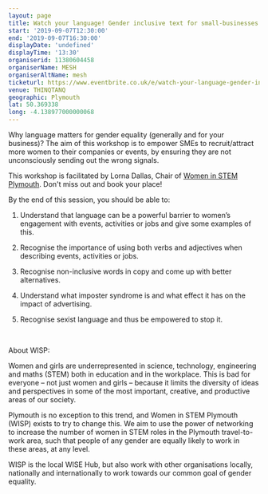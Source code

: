 ```yaml
---
layout: page
title: Watch your language! Gender inclusive text for small-businesses.
start: '2019-09-07T12:30:00'
end: '2019-09-07T16:30:00'
displayDate: 'undefined'
displayTime: '13:30'
organiserid: 11380604458
organiserName: MESH
organiserAltName: mesh
ticketurl: https://www.eventbrite.co.uk/e/watch-your-language-gender-inclusive-text-for-small-businesses-tickets-53687219920
venue: THINQTANQ
geographic: Plymouth
lat: 50.369338
long: -4.138977000000068
---
```

<P>Why language matters for gender equality (generally and for your business)? The aim of this workshop is to empower SMEs to recruit/attract more women to their companies or events, by ensuring they are not unconsciously sending out the wrong signals.</P>
<P>This workshop is facilitated by Lorna Dallas, Chair of <A HREF="https://winstemplymouth.org/" TARGET="_blank" REL="nofollow noopener noreferrer">Women in STEM Plymouth</A>. Don't miss out and book your place!</P>
<P><SPAN>By the end of this session, you should be able to:</SPAN></P>
<OL>
<LI>
<P><SPAN>Understand that language can be a powerful barrier to women’s engagement with events, activities or jobs and give some examples of this.</SPAN></P>
</LI>
<LI>
<P><SPAN>Recognise the importance of using both verbs and adjectives when describing events, activities or jobs.</SPAN></P>
</LI>
<LI>
<P><SPAN>Recognise non-inclusive words in copy and come up with better alternatives.</SPAN></P>
</LI>
<LI>
<P><SPAN>Understand what imposter syndrome is and what effect it has on the impact of advertising.</SPAN></P>
</LI>
<LI>
<P><SPAN>Recognise sexist language and thus be empowered to stop it.</SPAN></P>
</LI>
</OL>
<P><BR></P>
<P>About WISP: </P>
<P>Women and girls are underrepresented in science, technology, engineering and maths (STEM) both in education and in the workplace. This is bad for everyone – not just women and girls – because it limits the diversity of ideas and perspectives in some of the most important, creative, and productive areas of our society.</P>
<P>Plymouth is no exception to this trend, and Women in STEM Plymouth (WISP) exists to try to change this. We aim to use the power of networking to increase the number of women in STEM roles in the Plymouth travel-to-work area, such that people of any gender are equally likely to work in these areas, at any level.</P>
<P>WISP is the local WISE Hub, but also work with other organisations locally, nationally and internationally to work towards our common goal of gender equality.</P>

